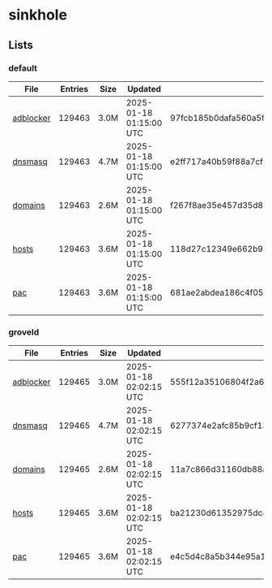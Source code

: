 # sinkhole

## Lists

### default

|File|Entries|Size|Updated|Hash|
|-|-|-|-|-|
|[adblocker](https://raw.githubusercontent.com/groveld/sinkhole/lists/default/adblocker.txt)|129463|3.0M|2025-01-18 01:15:00 UTC|97fcb185b0dafa560a5f7ed5480a85ec6e50dd581546f27009846f25f17c45cc|
|[dnsmasq](https://raw.githubusercontent.com/groveld/sinkhole/lists/default/dnsmasq.txt)|129463|4.7M|2025-01-18 01:15:00 UTC|e2ff717a40b59f88a7cf777c506cd14f079e6b6e649d40a122fc5e0b730204cd|
|[domains](https://raw.githubusercontent.com/groveld/sinkhole/lists/default/domains.txt)|129463|2.6M|2025-01-18 01:15:00 UTC|f267f8ae35e457d35d806d816f294787785022c9df431bdc38dd4ca59866283f|
|[hosts](https://raw.githubusercontent.com/groveld/sinkhole/lists/default/hosts.txt)|129463|3.6M|2025-01-18 01:15:00 UTC|118d27c12349e662b9d81f667dd3b0b7d6e0e4be17fcae8c22e4b519e438dc26|
|[pac](https://raw.githubusercontent.com/groveld/sinkhole/lists/default/pac.txt)|129463|3.6M|2025-01-18 01:15:00 UTC|681ae2abdea186c4f05ca2cb6c6ac50457963d7141a7fd9578c3100ecd8f5698|

### groveld

|File|Entries|Size|Updated|Hash|
|-|-|-|-|-|
|[adblocker](https://raw.githubusercontent.com/groveld/sinkhole/lists/groveld/adblocker.txt)|129465|3.0M|2025-01-18 02:02:15 UTC|555f12a35106804f2a6543415a122b6db0f0bade529ab03d057aa44c4ba9fc56|
|[dnsmasq](https://raw.githubusercontent.com/groveld/sinkhole/lists/groveld/dnsmasq.txt)|129465|4.7M|2025-01-18 02:02:15 UTC|6277374e2afc85b9cf135e696283daa731b1681a46926f08572ac2c1cbad84f6|
|[domains](https://raw.githubusercontent.com/groveld/sinkhole/lists/groveld/domains.txt)|129465|2.6M|2025-01-18 02:02:15 UTC|11a7c866d31160db88a1e00fe240d118b1a7e6f8f5955c3a5380585576198406|
|[hosts](https://raw.githubusercontent.com/groveld/sinkhole/lists/groveld/hosts.txt)|129465|3.6M|2025-01-18 02:02:15 UTC|ba21230d61352975dc43eb0e3647e8adc55043155a5d3b70fe5c1e1a0fe7a9a3|
|[pac](https://raw.githubusercontent.com/groveld/sinkhole/lists/groveld/pac.txt)|129465|3.6M|2025-01-18 02:02:15 UTC|e4c5d4c8a5b344e95a139ede646e1ff6bebb2c275f5f4eed507677aa0f9aed4f|
